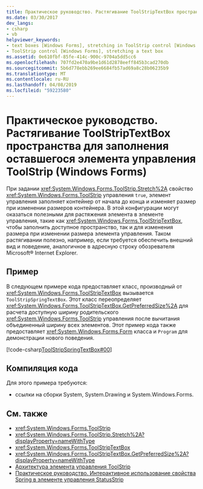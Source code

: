 ```yaml
---
title: Практическое руководство. Растягивание ToolStripTextBox пространства для заполнения оставшегося элемента управления ToolStrip (Windows Forms)
ms.date: 03/30/2017
dev_langs:
- csharp
- vb
helpviewer_keywords:
- text boxes [Windows Forms], stretching in ToolStrip control [Windows Forms]
- ToolStrip control [Windows Forms], stretching a text box
ms.assetid: 0e610fbf-85fe-414c-900c-9704a5dd5cc6
ms.openlocfilehash: 707fd2e470a9be1d61d2878eeff845b3cad270db
ms.sourcegitcommit: 5b6d778ebb269ee6684fb57ad69a8c28b06235b9
ms.translationtype: MT
ms.contentlocale: ru-RU
ms.lasthandoff: 04/08/2019
ms.locfileid: "59223580"
---
```

# <a name="how-to-stretch-a-toolstriptextbox-to-fill-the-remaining-width-of-a-toolstrip-windows-forms"></a>Практическое руководство. Растягивание ToolStripTextBox пространства для заполнения оставшегося элемента управления ToolStrip (Windows Forms)
При задании <xref:System.Windows.Forms.ToolStrip.Stretch%2A> свойство <xref:System.Windows.Forms.ToolStrip> управления `true`, элемент управления заполняет контейнер от начала до конца и изменяет размер при изменении размеров контейнера. В этой конфигурации могут оказаться полезными для растяжения элемента в элементе управления, такие как <xref:System.Windows.Forms.ToolStripTextBox>, чтобы заполнить доступное пространство, так и для изменения размера при изменении размера элемента управления. Таком растягивании полезно, например, если требуется обеспечить внешний вид и поведение, аналогичное в адресную строку обозревателя Microsoft® Internet Explorer.  
  
## <a name="example"></a>Пример  
 В следующем примере кода предоставляет класс, производный от <xref:System.Windows.Forms.ToolStripTextBox> вызывается `ToolStripSpringTextBox`. Этот класс переопределяет <xref:System.Windows.Forms.ToolStripTextBox.GetPreferredSize%2A> для расчета доступную ширину родительского <xref:System.Windows.Forms.ToolStrip> управления после вычитания объединенный ширину всех элементов. Этот пример кода также предоставляет <xref:System.Windows.Forms.Form> класса и `Program` для демонстрации нового поведения.  
  
 [!code-csharp[ToolStripSpringTextBox#00](~/samples/snippets/csharp/VS_Snippets_Winforms/ToolStripSpringTextBox/cs/ToolStripSpringTextBox.cs#00)]
   
  
## <a name="compiling-the-code"></a>Компиляция кода  
 Для этого примера требуются:  
  
-   ссылки на сборки System, System.Drawing и System.Windows.Forms.  
  
## <a name="see-also"></a>См. также

- <xref:System.Windows.Forms.ToolStrip>
- <xref:System.Windows.Forms.ToolStrip.Stretch%2A?displayProperty=nameWithType>
- <xref:System.Windows.Forms.ToolStripTextBox>
- <xref:System.Windows.Forms.ToolStripTextBox.GetPreferredSize%2A?displayProperty=nameWithType>
- [Архитектура элемента управления ToolStrip](toolstrip-control-architecture.md)
- [Практическое руководство. Интерактивное использование свойства Spring в элементе управления StatusStrip](how-to-use-the-spring-property-interactively-in-a-statusstrip.md)
